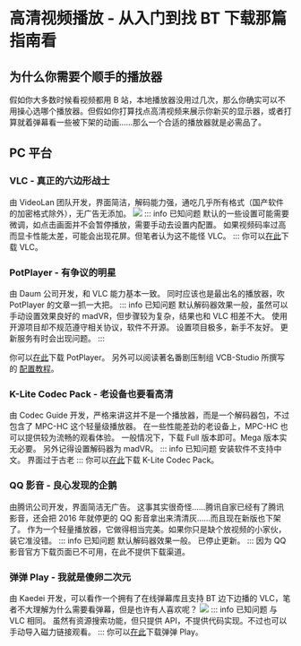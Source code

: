 # 高清视频播放 - 从入门到找 BT 下载那篇指南看

## 为什么你需要个顺手的播放器
假如你大多数时候看视频都用 B 站，本地播放器没用过几次，那么你确实可以不用操心选哪个播放器。但假如你打算找点高清视频来展示你新买的显示器，或者打算就着弹幕看一些被下架的动画……那么一个合适的播放器就是必需品了。

## PC 平台
### VLC - 真正的六边形战士
由 VideoLan 团队开发，界面简洁，解码能力强，通吃几乎所有格式（国产软件的加密格式除外），无广告无添加。
![](https://images.videolan.org/vlc/screenshots/3.0.0/3.0.0_4k_windows_3.jpg)
::: info 已知问题
默认的一些设置可能需要微调，如点击画面并不会暂停播放，需要手动去设置内配置。
如果视频码率过高而显卡性能太差，可能会出现花屏。但笔者认为这不能怪 VLC。
:::
你可以[在此](https://www.videolan.org/vlc/)下载 VLC。
### PotPlayer - 有争议的明星
由 Daum 公司开发，和 VLC 能力基本一致。
同时应该也是最出名的播放器，吹 PotPlayer 的文章一抓一大把。
::: info 已知问题
默认解码器效果一般，虽然可以手动设置效果良好的 madVR，但步骤较为复杂，结果也和 VLC 相差不大。
使用开源项目却不规范遵守相关协议，软件不开源。
设置项目极多，新手不友好。
更新服务有时会出现问题。
:::

你可以[在此](https://potplayer.tv/?lang=zh_CN)下载 PotPlayer。
另外可以阅读著名番剧压制组 VCB-Studio 所撰写的 [配置教程](https://vcb-s.com/archives/7228)。
### K-Lite Codec Pack - 老设备也要看高清
由 Codec Guide 开发，严格来讲这并不是一个播放器，而是一个解码器包，不过包含了 MPC-HC 这个轻量级播放器。
在一些性能差劲的老设备上，MPC-HC 也可以提供较为流畅的观看体验。
一般情况下，下载 Full 版本即可。Mega 版本实无必要。
另外记得设置解码器为 madVR。
::: info 已知问题
安装软件不支持中文。
界面过于古老
:::
你可以[在此](https://www.codecguide.com/download_kl.htm)下载 K-Lite Codec Pack。
### QQ 影音 - 良心发现的企鹅
由腾讯公司开发，界面简洁无广告。
这事其实很奇怪……腾讯自家已经有了腾讯影音，还会把 2016 年就停更的 QQ 影音拿出来清清灰……而且现在新版也下架了。
作为一个轻量播放器，它做得相当完美。如果你只是缺个放视频的小家伙，装它准没错。
::: info 已知问题
默认解码器效果一般。
已停止更新。
:::
因为 QQ 影音官方下载页面已不可用，在此不提供下载渠道。
### 弹弹 Play - 我就是傻卵二次元
由 Kaedei 开发，可以看作一个拥有了在线弹幕库且支持 BT 边下边播的 VLC，笔者不大理解为什么需要看弹幕，但是也许有人喜欢呢？
![](https://www.dandanplay.com/img/app.png)
::: info 已知问题
与 VLC 相同。
虽然有资源搜索功能，但只提供 API，不提供代码实现。不过也可以手动导入磁力链接观看。
:::
你可以[在此](https://www.dandanplay.com/)下载弹弹 Play。
